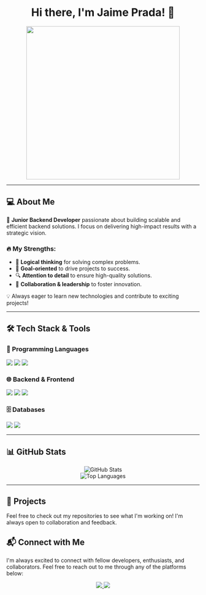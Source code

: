 
<h1 align="center">Hi there, I'm Jaime Prada! 👋</h1>

<p align="center">
  <img src="https://media.giphy.com/media/qgQUggAC3Pfv687qPC/giphy.gif" width="400px"/>
</p>

---

## 💻 About Me

🚀 **Junior Backend Developer** passionate about building scalable and efficient backend solutions. I focus on delivering high-impact results with a strategic vision. 

### 🔥 My Strengths:
- 🧠 **Logical thinking** for solving complex problems.
- 🎯 **Goal-oriented** to drive projects to success.
- 🔍 **Attention to detail** to ensure high-quality solutions.
- 🤝 **Collaboration & leadership** to foster innovation.

💡 Always eager to learn new technologies and contribute to exciting projects!

---

## 🛠️ Tech Stack & Tools

### 🚀 Programming Languages
<p>
  <img src="https://img.shields.io/badge/Java-ED8B00?style=for-the-badge&logo=openjdk&logoColor=white"/>
  <img src="https://img.shields.io/badge/JavaScript-F7DF1E?style=for-the-badge&logo=javascript&logoColor=black"/>
  <img src="https://img.shields.io/badge/Python-3776AB?style=for-the-badge&logo=python&logoColor=white"/>
</p>

### 🌐 Backend & Frontend
<p>
  <img src="https://img.shields.io/badge/Spring_Boot-6DB33F?style=for-the-badge&logo=spring&logoColor=white"/>
  <img src="https://img.shields.io/badge/React-20232A?style=for-the-badge&logo=react&logoColor=61DAFB"/>
  <img src="https://img.shields.io/badge/Tailwind_CSS-38B2AC?style=for-the-badge&logo=tailwind-css&logoColor=white"/>
</p>

### 🗄️ Databases
<p>
  <img src="https://img.shields.io/badge/PostgreSQL-316192?style=for-the-badge&logo=postgresql&logoColor=white"/>
  <img src="https://img.shields.io/badge/SQL-4479A1?style=for-the-badge&logo=sql&logoColor=white"/>
</p>

---

## 📊 GitHub Stats

<p align="center">
  <img src="https://github-readme-stats.vercel.app/api?username=JaimePrada11&show_icons=true&theme=radical" alt="GitHub Stats" />
  <br>
  <img src="https://github-readme-stats.vercel.app/api/top-langs/?username=JaimePrada11&layout=compact&theme=radical" alt="Top Languages" />
</p>

---


## 🚀 Projects
Feel free to check out my repositories to see what I'm working on! I'm always open to collaboration and feedback.

## 📬 Connect with Me


I'm always excited to connect with fellow developers, enthusiasts, and collaborators. Feel free to reach out to me through any of the platforms below:



<p align="center">
  <a href="https://www.linkedin.com/in/jprada11/">
    <img src="https://img.shields.io/badge/LinkedIn-0A66C2?style=for-the-badge&logo=linkedin&logoColor=white"/>
  </a>
  <a href="mailto:jandrespradato.11@gmail.com">
    <img src="https://img.shields.io/badge/Email-D14836?style=for-the-badge&logo=gmail&logoColor=white"/>
  </a>
</p>

